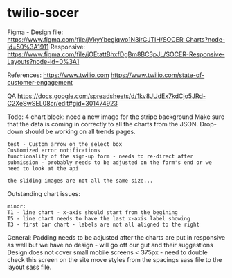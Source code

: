 # twilio-socer

Figma - Design file: https://www.figma.com/file/jVkyYbegiqwo1N3irCJTIH/SOCER_Charts?node-id=50%3A1911
Responsive: https://www.figma.com/file/jOEtattBhxfDgBm8BC3pJL/SOCER-Responsive-Layouts?node-id=0%3A1

References:
https://www.twilio.com
https://www.twilio.com/state-of-customer-engagement



QA
https://docs.google.com/spreadsheets/d/1kv8JUdEx7kdCjo5JRd-C2XeSwSEL08cr/edit#gid=301474923


Todo:
	4 chart block:
		need a new image for the stripe background
		Make sure that the data is coming in correctly to all the charts from the JSON.
			Drop-down should be working on all trends pages.

	test - Custom arrow on the select box
	Customized error notifications
	functionality of the sign-up form - needs to re-direct after submission - probably needs to be adjusted on the form's end or we need to look at the api

	the sliding images are not all the same size...


Outstanding chart issues:

    minor:
    T1 - line chart - x-axis should start from the begining
	T5 - line chart needs to have the last x-axis label showing
	T3 - first bar chart - labels are not all aligned to the right
	


General:
	Padding needs to be adjusted after the charts are put in
		responsive as well but we have no design - will go off our gut and their suggestions
	Design does not cover small mobile screens < 375px - need to double check this screen on the site
	move styles from the spacings sass file to the layout sass file.



